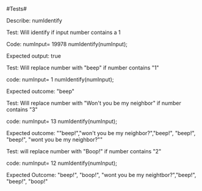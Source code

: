 #Tests#

Describe: numIdentify

Test: Will identify if input number contains a 1

Code: numInput= 19978
numIdentify(numInput);


Expected output: true

Test: Will replace number with "beep" if number contains "1"

code: numInput= 1
numIdentify(numInput);

Expected outcome: "beep"

Test: Will replace number with "Won't you be my neighbor" if number contains "3"

code: numInput= 13
numIdentify(numInput);

Expected outcome: ""beep!","won't you be my neighbor?","beep!", "beep!", "beep!", "wont you be my neighbor?""

Test: will replace number with "Boop!" if number contains "2"

code: numInput= 12
numIdentify(numInput);

Expected Outcome: "beep!", "boop!", "wont you be my neightbor?","beep!", "beep!", "boop!"

